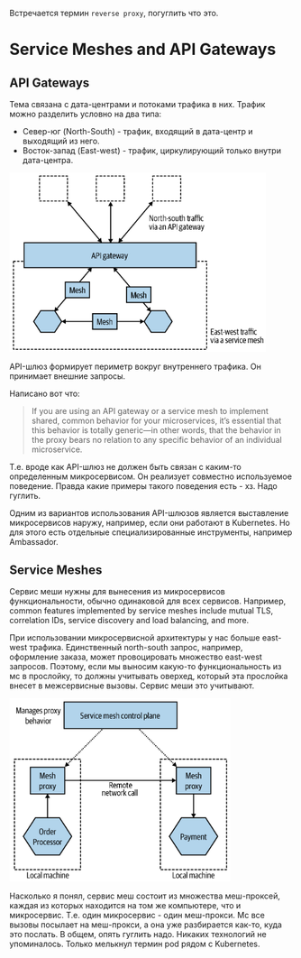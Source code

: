 Встречается термин `reverse proxy`, погуглить что это.

# Service Meshes and API Gateways

## API Gateways

Тема связана с дата-центрами и потоками трафика в них. Трафик можно разделить условно на два типа:

* Север-юг (North-South) - трафик, входящий в дата-центр и выходящий из него.
* Восток-запад (East-west) - трафик, циркулирующий только внутри дата-центра.

<img src="img/traffic-control.png" alt="traffic-control" style="zoom:80%;" />

API-шлюз формирует периметр вокруг внутреннего трафика. Он принимает внешние запросы.

Написано вот что:

> If you are using an API gateway or a service mesh to implement shared, common
> behavior for your microservices, it’s essential that this behavior is totally generic—in
> other words, that the behavior in the proxy bears no relation to any specific behavior
> of an individual microservice.

Т.е. вроде как API-шлюз не должен быть связан с каким-то определенным микросервисом. Он реализует совместно используемое поведение. Правда какие примеры такого поведения есть - хз. Надо гуглить.

Одним из вариантов использования API-шлюзов является выставление микросервисов наружу, например, если они работают в Kubernetes. Но для этого есть отдельные специализированные инструменты, например Ambassador.

## Service Meshes

Сервис меши нужны для вынесения из микросервисов функциональности, обычно одинаковой для всех сервисов. Например, common features implemented by service meshes include mutual TLS, correlation
IDs, service discovery and load balancing, and more.

При использовании микросервисной архитектуры у нас больше east-west трафика. Единственный north-south запрос, например, оформление заказа, может провоцировать множество east-west запросов. Поэтому, если мы выносим какую-то функциональность из мс в прослойку, то должны учитывать оверхед, который эта прослойка внесет в межсервисные вызовы. Сервис меши это учитывают.

<img src="img/service-mesh-example.png" alt="service-mesh-example" style="zoom:80%;" />

Насколько я понял, сервис меш состоит из множества меш-проксей, каждая из которых находится на том же компьютере, что и микросервис. Т.е. один микросервис - один меш-прокси. Мс все вызовы посылает на меш-прокси, а она уже разбирается как-то, куда это послать. В общем, опять гуглить надо. Никаких технологий не упоминалось. Только мелькнул термин pod рядом с Kubernetes.
